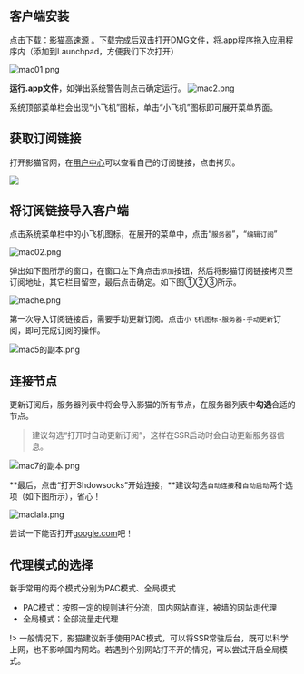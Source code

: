 

## 客户端安装

点击下载：[影猫高速源](https://yun-1256050155.cos.ap-beijing.myqcloud.com/ssr/ssr-mac.dmg) 。下载完成后双击打开DMG文件，将.app程序拖入应用程序内（添加到Launchpad，方便我们下次打开）

![mac01.png](https://i.loli.net/2018/09/23/5ba72a4a1fe8f.png)

**运行.app文件**，如弹出系统警告则点击确定运行。
![mac2.png](https://i.loli.net/2018/09/23/5ba72aa6a88ac.png)

系统顶部菜单栏会出现“小飞机”图标，单击“小飞机”图标即可展开菜单界面。

## 获取订阅链接

打开影猫官网，在[用户中心](https://sscat.me/user)可以查看自己的订阅链接，点击拷贝。

![](https://i.loli.net/2018/09/22/5ba51d0287c33.png)

## 将订阅链接导入客户端

点击系统菜单栏中的小飞机图标，在展开的菜单中，点击“`服务器`”，“`编辑订阅`”

![mac02.png](https://i.loli.net/2018/09/23/5ba72acf48467.png)

弹出如下图所示的窗口，在窗口左下角点击`添加`按钮，然后将影猫订阅链接拷贝至订阅地址，其它栏目留空，最后点击确定。如下图①②③所示。

![mache.png](https://i.loli.net/2018/09/23/5ba72ae1eddcb.png)

第一次导入订阅链接后，需要手动更新订阅。点击`小飞机图标-服务器-手动更新`订阅，即可完成订阅的操作。

![mac5的副本.png](https://i.loli.net/2018/09/23/5ba72af1a04f4.png)
## 连接节点

更新订阅后，服务器列表中将会导入影猫的所有节点，在服务器列表中**勾选**合适的节点。

> 建议勾选“打开时自动更新订阅”，这样在SSR启动时会自动更新服务器信息。


![mac7的副本.png](https://i.loli.net/2018/09/23/5ba72b0a92fa7.png)

**最后，点击“打开Shdowsocks”开始连接，**建议勾选`自动连接`和`自动启动`两个选项（如下图所示），省心！

![maclala.png](https://i.loli.net/2018/09/23/5ba72b1b96428.png)

尝试一下能否打开[google.com](https://www.google.com)吧！

## 代理模式的选择

新手常用的两个模式分别为PAC模式、全局模式

* PAC模式：按照一定的规则进行分流，国内网站直连，被墙的网站走代理
* 全局模式：全部流量走代理

!> 一般情况下，影猫建议新手使用PAC模式，可以将SSR常驻后台，既可以科学上网，也不影响国内网站。若遇到个别网站打不开的情况，可以尝试开启全局模式。





